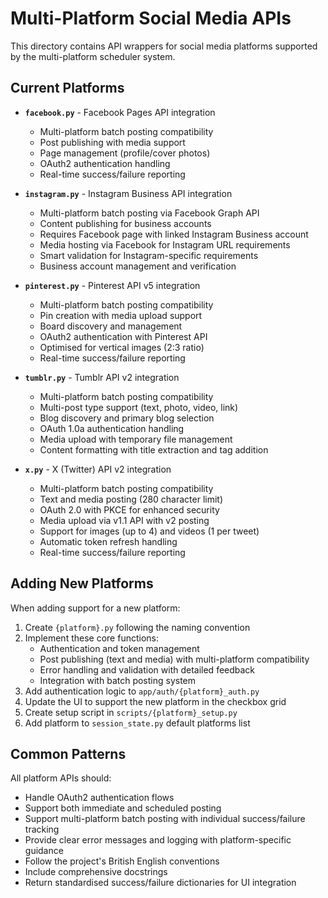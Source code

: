 # Multi-Platform Social Media APIs

This directory contains API wrappers for social media platforms supported by the multi-platform scheduler system.

## Current Platforms

- **`facebook.py`** - Facebook Pages API integration
  - Multi-platform batch posting compatibility
  - Post publishing with media support
  - Page management (profile/cover photos)
  - OAuth2 authentication handling
  - Real-time success/failure reporting

- **`instagram.py`** - Instagram Business API integration
  - Multi-platform batch posting via Facebook Graph API
  - Content publishing for business accounts
  - Requires Facebook page with linked Instagram Business account
  - Media hosting via Facebook for Instagram URL requirements
  - Smart validation for Instagram-specific requirements
  - Business account management and verification

- **`pinterest.py`** - Pinterest API v5 integration
  - Multi-platform batch posting compatibility
  - Pin creation with media upload support
  - Board discovery and management
  - OAuth2 authentication with Pinterest API
  - Optimised for vertical images (2:3 ratio)
  - Real-time success/failure reporting

- **`tumblr.py`** - Tumblr API v2 integration
  - Multi-platform batch posting compatibility
  - Multi-post type support (text, photo, video, link)
  - Blog discovery and primary blog selection
  - OAuth 1.0a authentication handling
  - Media upload with temporary file management
  - Content formatting with title extraction and tag addition

- **`x.py`** - X (Twitter) API v2 integration
  - Multi-platform batch posting compatibility
  - Text and media posting (280 character limit)
  - OAuth 2.0 with PKCE for enhanced security
  - Media upload via v1.1 API with v2 posting
  - Support for images (up to 4) and videos (1 per tweet)
  - Automatic token refresh handling
  - Real-time success/failure reporting

## Adding New Platforms

When adding support for a new platform:

1. Create `{platform}.py` following the naming convention
2. Implement these core functions:
   - Authentication and token management
   - Post publishing (text and media) with multi-platform compatibility
   - Error handling and validation with detailed feedback
   - Integration with batch posting system
3. Add authentication logic to `app/auth/{platform}_auth.py`
4. Update the UI to support the new platform in the checkbox grid
5. Create setup script in `scripts/{platform}_setup.py`
6. Add platform to `session_state.py` default platforms list

## Common Patterns

All platform APIs should:
- Handle OAuth2 authentication flows
- Support both immediate and scheduled posting
- Support multi-platform batch posting with individual success/failure tracking
- Provide clear error messages and logging with platform-specific guidance
- Follow the project's British English conventions
- Include comprehensive docstrings
- Return standardised success/failure dictionaries for UI integration 